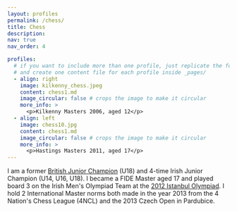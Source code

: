 ```yaml
---
layout: profiles
permalink: /chess/
title: Chess
description:
nav: true
nav_order: 4

profiles:
  # if you want to include more than one profile, just replicate the following block
  # and create one content file for each profile inside _pages/
  - align: right
    image: kilkenny_chess.jpeg
    content: chess1.md
    image_circular: false # crops the image to make it circular
    more_info: >
      <p>Kilkenny Masters 2006, aged 12</p>
  - align: left
    image: chess10.jpg
    content: chess1.md
    image_circular: false # crops the image to make it circular
    more_info: >
      <p>Hastings Masters 2011, aged 17</p>
---
```


I am a former [British Junior Champion](https://www.theguardian.com/sport/2010/aug/14/british-championship-second-third-place) (U18) and 4-time Irish Junior Champion (U14, U16, U18). I became a FIDE Master aged 17 and played board 3 on the Irish Men's Olympiad Team at the [2012 Istanbul Olympiad](https://en.wikipedia.org/wiki/40th_Chess_Olympiad). I hold 2 International Master norms both made in the year 2013 from the 4 Nation's Chess League (4NCL) and the 2013 Czech Open in Pardubice.
